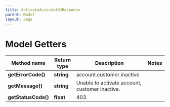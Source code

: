 ```yaml
---
title: ActivateAccount403Response
parent: Model
layout: page
---
```


# Model Getters

Method name | Return type | Description | Notes
------------ | ------------- | ------------- | -------------
**getErrorCode()** | **string** | account.customer.inactive |
**getMessage()** | **string** | Unable to activate account, customer inactive. |
**getStatusCode()** | **float** | 403 |

